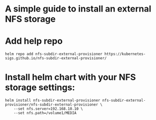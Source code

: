 # A simple guide to install an external NFS storage

# Add help repo
``` helm repo add nfs-subdir-external-provisioner https://kubernetes-sigs.github.io/nfs-subdir-external-provisioner/ ```

# Install helm chart with your NFS storage settings:
```
helm install nfs-subdir-external-provisioner nfs-subdir-external-provisioner/nfs-subdir-external-provisioner \
    --set nfs.server=192.168.10.10 \
    --set nfs.path=/volume1/MEDIA
```
